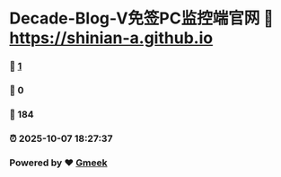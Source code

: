 # Decade-Blog-V免签PC监控端官网 :link: https://shinian-a.github.io 
### :page_facing_up: [1](https://shinian-a.github.io/tag.html) 
### :speech_balloon: 0 
### :hibiscus: 184 
### :alarm_clock: 2025-10-07 18:27:37 
### Powered by :heart: [Gmeek](https://github.com/Meekdai/Gmeek)
